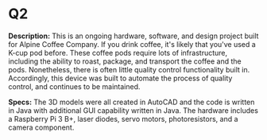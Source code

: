 # Q2

**Description:** This is an ongoing hardware, software, and design project built for Alpine Coffee Company. If you drink coffee, it's likely that you've used a K-cup pod before. These coffee pods require lots of infrastructure, including the ability to roast, package, and transport the coffee and the pods. Nonetheless, there is often little quality control functionality built in. Accordingly, this device was built to automate the process of quality control, and continues to be maintained.

**Specs:** The 3D models were all created in AutoCAD and the code is written in Java with additional GUI capability written in Java. The hardware includes a Raspberry Pi 3 B+, laser diodes, servo motors, photoresistors, and a camera component.
